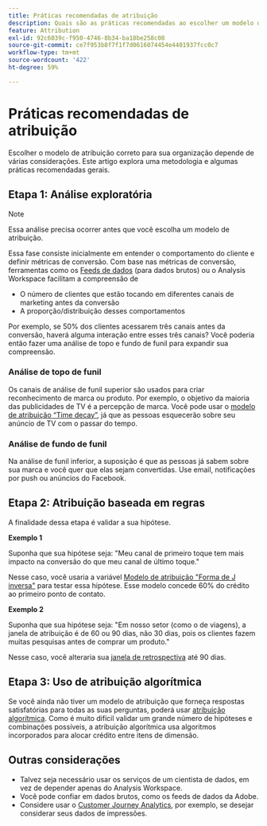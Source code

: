 ```yaml
---
title: Práticas recomendadas de atribuição
description: Quais são as práticas recomendadas ao escolher um modelo de atribuição?
feature: Attribution
exl-id: 92c6039c-f950-4746-8b34-ba18be258c08
source-git-commit: ce7f953b8f7f1f7d0616074454e4401937fcc0c7
workflow-type: tm+mt
source-wordcount: '422'
ht-degree: 59%

---
```


# Práticas recomendadas de atribuição

Escolher o modelo de atribuição correto para sua organização depende de várias considerações. Este artigo explora uma metodologia e algumas práticas recomendadas gerais.

## Etapa 1: Análise exploratória

>[!NOTE]
>Essa análise precisa ocorrer antes que você escolha um modelo de atribuição.

Essa fase consiste inicialmente em entender o comportamento do cliente e definir métricas de conversão. Com base nas métricas de conversão, ferramentas como os [Feeds de dados](https://experienceleague.adobe.com/docs/analytics/export/analytics-data-feed/data-feed-overview.html?lang=pt-BR) (para dados brutos) ou o Analysis Workspace facilitam a compreensão de

* O número de clientes que estão tocando em diferentes canais de marketing antes da conversão
* A proporção/distribuição desses comportamentos

Por exemplo, se 50% dos clientes acessarem três canais antes da conversão, haverá alguma interação entre esses três canais?
Você poderia então fazer uma análise de topo e fundo de funil para expandir sua compreensão.

### Análise de topo de funil

Os canais de análise de funil superior são usados para criar reconhecimento de marca ou produto. Por exemplo, o objetivo da maioria das publicidades de TV é a percepção de marca. Você pode usar o [modelo de atribuição “Time decay”](/help/analyze/analysis-workspace/attribution/models.md), já que as pessoas esquecerão sobre seu anúncio de TV com o passar do tempo.

### Análise de fundo de funil

Na análise de funil inferior, a suposição é que as pessoas já sabem sobre sua marca e você quer que elas sejam convertidas. Use email, notificações por push ou anúncios do Facebook.

## Etapa 2: Atribuição baseada em regras

A finalidade dessa etapa é validar a sua hipótese.

**Exemplo 1**

Suponha que sua hipótese seja: &quot;Meu canal de primeiro toque tem mais impacto na conversão do que meu canal de último toque.&quot;

Nesse caso, você usaria a variável [Modelo de atribuição &quot;Forma de J inversa&quot;](/help/analyze/analysis-workspace/attribution/models.md) para testar essa hipótese. Esse modelo concede 60% do crédito ao primeiro ponto de contato.

**Exemplo 2**

Suponha que sua hipótese seja: &quot;Em nosso setor (como o de viagens), a janela de atribuição é de 60 ou 90 dias, não 30 dias, pois os clientes fazem muitas pesquisas antes de comprar um produto.&quot;

Nesse caso, você alteraria sua [janela de retrospectiva](https://experienceleague.adobe.com/docs/analytics/analyze/analysis-workspace/attribution/models.html?lang=pt-BR#janelas-de-retrospectiva) até 90 dias.

## Etapa 3: Uso de atribuição algorítmica

Se você ainda não tiver um modelo de atribuição que forneça respostas satisfatórias para todas as suas perguntas, poderá usar [atribuição algorítmica](/help/analyze/analysis-workspace/attribution/algorithmic.md). Como é muito difícil validar um grande número de hipóteses e combinações possíveis, a atribuição algorítmica usa algoritmos incorporados para alocar crédito entre itens de dimensão.

## Outras considerações

* Talvez seja necessário usar os serviços de um cientista de dados, em vez de depender apenas do Analysis Workspace.
* Você pode confiar em dados brutos, como os feeds de dados da Adobe.
* Considere usar o [Customer Journey Analytics](https://experienceleague.adobe.com/docs/analytics-platform/using/cja-overview/cja-overview.html?lang=pt-BR), por exemplo, se desejar considerar seus dados de impressões.
